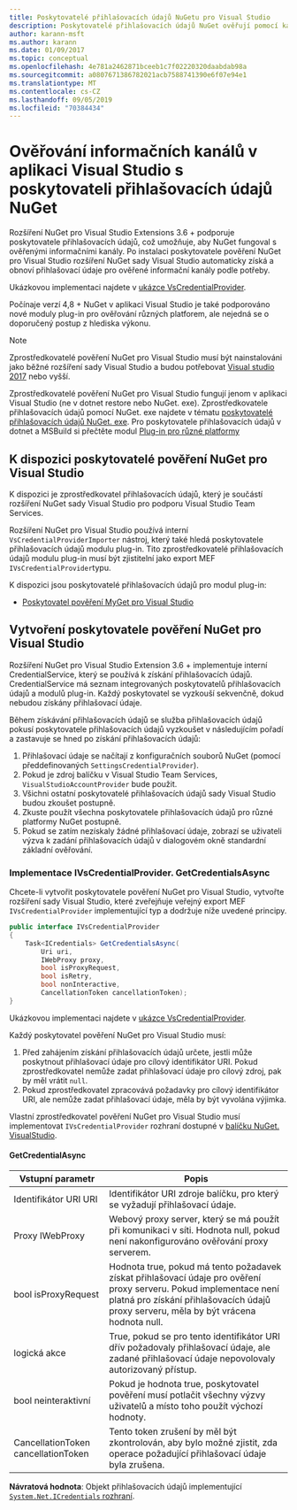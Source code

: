 ```yaml
---
title: Poskytovatelé přihlašovacích údajů NuGetu pro Visual Studio
description: Poskytovatelé přihlašovacích údajů NuGet ověřují pomocí kanálů implementaci rozhraní IVsCredentialProvider v rozšíření sady Visual Studio.
author: karann-msft
ms.author: karann
ms.date: 01/09/2017
ms.topic: conceptual
ms.openlocfilehash: 4e781a2462871bceeb1c7f02220320daabdab98a
ms.sourcegitcommit: a0807671386782021acb7588741390e6f07e94e1
ms.translationtype: MT
ms.contentlocale: cs-CZ
ms.lasthandoff: 09/05/2019
ms.locfileid: "70384434"
---
```

# <a name="authenticating-feeds-in-visual-studio-with-nuget-credential-providers"></a>Ověřování informačních kanálů v aplikaci Visual Studio s poskytovateli přihlašovacích údajů NuGet

Rozšíření NuGet pro Visual Studio Extensions 3.6 + podporuje poskytovatele přihlašovacích údajů, což umožňuje, aby NuGet fungoval s ověřenými informačními kanály.
Po instalaci poskytovatele pověření NuGet pro Visual Studio rozšíření NuGet sady Visual Studio automaticky získá a obnoví přihlašovací údaje pro ověřené informační kanály podle potřeby.

Ukázkovou implementaci najdete v [ukázce VsCredentialProvider](https://github.com/NuGet/Samples/tree/master/VsCredentialProvider).

Počínaje verzí 4,8 + NuGet v aplikaci Visual Studio je také podporováno nové moduly plug-in pro ověřování různých platforem, ale nejedná se o doporučený postup z hlediska výkonu.

> [!Note]
> Zprostředkovatelé pověření NuGet pro Visual Studio musí být nainstalováni jako běžné rozšíření sady Visual Studio a budou potřebovat [Visual studio 2017](http://aka.ms/vs/15/release/vs_enterprise.exe) nebo vyšší.
>
> Zprostředkovatelé pověření NuGet pro Visual Studio fungují jenom v aplikaci Visual Studio (ne v dotnet restore nebo NuGet. exe). Zprostředkovatele přihlašovacích údajů pomocí NuGet. exe najdete v tématu [poskytovatelé přihlašovacích údajů NuGet. exe](nuget-exe-Credential-providers.md).
> Pro poskytovatele přihlašovacích údajů v dotnet a MSBuild si přečtěte modul [Plug-in pro různé platformy](nuget-cross-platform-authentication-plugin.md)

## <a name="available-nuget-credential-providers-for-visual-studio"></a>K dispozici poskytovatelé pověření NuGet pro Visual Studio

K dispozici je zprostředkovatel přihlašovacích údajů, který je součástí rozšíření NuGet sady Visual Studio pro podporu Visual Studio Team Services.

Rozšíření NuGet pro Visual Studio používá interní `VsCredentialProviderImporter` nástroj, který také hledá poskytovatele přihlašovacích údajů modulu plug-in. Tito zprostředkovatelé přihlašovacích údajů modulu plug-in musí být zjistitelní jako export MEF `IVsCredentialProvider`typu.

K dispozici jsou poskytovatelé přihlašovacích údajů pro modul plug-in:

- [Poskytovatel pověření MyGet pro Visual Studio](http://docs.myget.org/docs/reference/credential-provider-for-visual-studio)

## <a name="creating-a-nuget-credential-provider-for-visual-studio"></a>Vytvoření poskytovatele pověření NuGet pro Visual Studio

Rozšíření NuGet pro Visual Studio Extension 3.6 + implementuje interní CredentialService, který se používá k získání přihlašovacích údajů. CredentialService má seznam integrovaných poskytovatelů přihlašovacích údajů a modulů plug-in. Každý poskytovatel se vyzkouší sekvenčně, dokud nebudou získány přihlašovací údaje.

Během získávání přihlašovacích údajů se služba přihlašovacích údajů pokusí poskytovatele přihlašovacích údajů vyzkoušet v následujícím pořadí a zastavuje se hned po získání přihlašovacích údajů:

1. Přihlašovací údaje se načítají z konfiguračních souborů NuGet (pomocí předdefinovaných `SettingsCredentialProvider`).
1. Pokud je zdroj balíčku v Visual Studio Team Services, `VisualStudioAccountProvider` bude použit.
1. Všichni ostatní poskytovatelé přihlašovacích údajů sady Visual Studio budou zkoušet postupně.
1. Zkuste použít všechna poskytovatele přihlašovacích údajů pro různé platformy NuGet postupně.
1. Pokud se zatím nezískaly žádné přihlašovací údaje, zobrazí se uživateli výzva k zadání přihlašovacích údajů v dialogovém okně standardní základní ověřování.

### <a name="implementing-ivscredentialprovidergetcredentialsasync"></a>Implementace IVsCredentialProvider. GetCredentialsAsync

Chcete-li vytvořit poskytovatele pověření NuGet pro Visual Studio, vytvořte rozšíření sady Visual Studio, které zveřejňuje veřejný export MEF `IVsCredentialProvider` implementující typ a dodržuje níže uvedené principy.

```cs
public interface IVsCredentialProvider
{
    Task<ICredentials> GetCredentialsAsync(
        Uri uri,
        IWebProxy proxy,
        bool isProxyRequest,
        bool isRetry,
        bool nonInteractive,
        CancellationToken cancellationToken);
}
```

Ukázkovou implementaci najdete v [ukázce VsCredentialProvider](https://github.com/NuGet/Samples/tree/master/VsCredentialProvider).

Každý poskytovatel pověření NuGet pro Visual Studio musí:

1. Před zahájením získání přihlašovacích údajů určete, jestli může poskytnout přihlašovací údaje pro cílový identifikátor URI. Pokud zprostředkovatel nemůže zadat přihlašovací údaje pro cílový zdroj, pak by měl vrátit `null`.
1. Pokud zprostředkovatel zpracovává požadavky pro cílový identifikátor URI, ale nemůže zadat přihlašovací údaje, měla by být vyvolána výjimka.

Vlastní zprostředkovatel pověření NuGet pro Visual Studio musí implementovat `IVsCredentialProvider` rozhraní dostupné v [balíčku NuGet. VisualStudio](https://www.nuget.org/packages/NuGet.VisualStudio/).

#### <a name="getcredentialasync"></a>GetCredentialAsync

| Vstupní parametr |Popis|
| ----------------|-----------|
| Identifikátor URI URI | Identifikátor URI zdroje balíčku, pro který se vyžadují přihlašovací údaje.|
| Proxy IWebProxy | Webový proxy server, který se má použít při komunikaci v síti. Hodnota null, pokud není nakonfigurováno ověřování proxy serverem. |
| bool isProxyRequest | Hodnota true, pokud má tento požadavek získat přihlašovací údaje pro ověření proxy serveru. Pokud implementace není platná pro získání přihlašovacích údajů proxy serveru, měla by být vrácena hodnota null. |
| logická akce | True, pokud se pro tento identifikátor URI dřív požadovaly přihlašovací údaje, ale zadané přihlašovací údaje nepovolovaly autorizovaný přístup. |
| bool neinteraktivní | Pokud je hodnota true, poskytovatel pověření musí potlačit všechny výzvy uživatelů a místo toho použít výchozí hodnoty. |
| CancellationToken cancellationToken | Tento token zrušení by měl být zkontrolován, aby bylo možné zjistit, zda operace požadující přihlašovací údaje byla zrušena. |

**Návratová hodnota**: Objekt přihlašovacích údajů implementující [ `System.Net.ICredentials` rozhraní](/dotnet/api/system.net.icredentials?view=netstandard-2.0).
